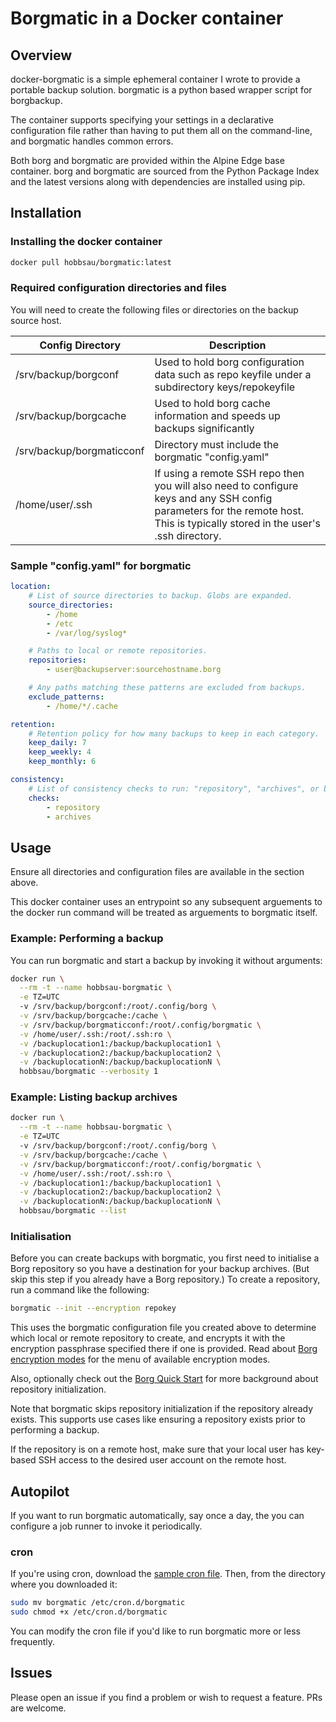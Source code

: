 # Borgmatic in a Docker container


## Overview

docker-borgmatic is a simple ephemeral container I wrote to provide a portable backup solution. borgmatic is a python based wrapper script for borgbackup.

The container supports specifying your settings in a declarative configuration file rather than having to put them all on the command-line, and borgmatic handles common errors.

Both borg and borgmatic are provided within the Alpine Edge base container. borg and borgmatic are sourced from the Python Package Index and the latest versions along with dependencies are installed using pip.



## Installation

### Installing the docker container
```bash
docker pull hobbsau/borgmatic:latest
```

### Required configuration directories and files
You will need to create the following files or directories on the backup source host.

Config Directory | Description 
 --- | --- 
/srv/backup/borgconf | Used to hold borg configuration data such as repo keyfile under a subdirectory keys/repokeyfile
/srv/backup/borgcache | Used to hold borg cache information and speeds up backups significantly
/srv/backup/borgmaticconf | Directory must include the borgmatic "config.yaml"
/home/user/.ssh | If using a remote SSH repo then you will also need to configure keys and any SSH config parameters for the remote host. This is typically stored in the user's .ssh directory.


### Sample "config.yaml" for borgmatic
```yaml
location:
    # List of source directories to backup. Globs are expanded.
    source_directories:
        - /home
        - /etc
        - /var/log/syslog*

    # Paths to local or remote repositories.
    repositories:
        - user@backupserver:sourcehostname.borg

    # Any paths matching these patterns are excluded from backups.
    exclude_patterns:
        - /home/*/.cache

retention:
    # Retention policy for how many backups to keep in each category.
    keep_daily: 7
    keep_weekly: 4
    keep_monthly: 6

consistency:
    # List of consistency checks to run: "repository", "archives", or both.
    checks:
        - repository
        - archives
```


## Usage
Ensure all directories and configuration files are available in the section above.

This docker container uses an entrypoint so any subsequent arguements to the docker run command will be treated as arguements to borgmatic itself.

### Example: Performing a backup 
You can run borgmatic and start a backup by invoking it without arguments:

```bash
docker run \
  --rm -t --name hobbsau-borgmatic \
  -e TZ=UTC
  -v /srv/backup/borgconf:/root/.config/borg \
  -v /srv/backup/borgcache:/cache \
  -v /srv/backup/borgmaticconf:/root/.config/borgmatic \
  -v /home/user/.ssh:/root/.ssh:ro \
  -v /backuplocation1:/backup/backuplocation1 \
  -v /backuplocation2:/backup/backuplocation2 \
  -v /backuplocationN:/backup/backuplocationN \
  hobbsau/borgmatic --verbosity 1
```

### Example: Listing backup archives
```bash
docker run \
  --rm -t --name hobbsau-borgmatic \
  -e TZ=UTC
  -v /srv/backup/borgconf:/root/.config/borg \
  -v /srv/backup/borgcache:/cache \
  -v /srv/backup/borgmaticconf:/root/.config/borgmatic \
  -v /home/user/.ssh:/root/.ssh:ro \
  -v /backuplocation1:/backup/backuplocation1 \
  -v /backuplocation2:/backup/backuplocation2 \
  -v /backuplocationN:/backup/backuplocationN \
  hobbsau/borgmatic --list
```

### Initialisation

Before you can create backups with borgmatic, you first need to initialise a
Borg repository so you have a destination for your backup archives. (But skip
this step if you already have a Borg repository.) To create a repository, run
a command like the following:

```bash
borgmatic --init --encryption repokey
```

This uses the borgmatic configuration file you created above to determine
which local or remote repository to create, and encrypts it with the
encryption passphrase specified there if one is provided. Read about [Borg
encryption
modes](https://borgbackup.readthedocs.io/en/latest/usage/init.html#encryption-modes)
for the menu of available encryption modes.

Also, optionally check out the [Borg Quick
Start](https://borgbackup.readthedocs.org/en/latest/quickstart.html) for more
background about repository initialization.

Note that borgmatic skips repository initialization if the repository already
exists. This supports use cases like ensuring a repository exists prior to
performing a backup.

If the repository is on a remote host, make sure that your local user has
key-based SSH access to the desired user account on the remote host.



## Autopilot

If you want to run borgmatic automatically, say once a day, the you can
configure a job runner to invoke it periodically.

### cron

If you're using cron, download the [sample cron
file](https://raw.githubusercontent.com/hobbsAU/docker-borgmatic/master/borg_cron).
Then, from the directory where you downloaded it:

```bash
sudo mv borgmatic /etc/cron.d/borgmatic
sudo chmod +x /etc/cron.d/borgmatic
```

You can modify the cron file if you'd like to run borgmatic more or less frequently.



## Issues

Please open an issue if you find a problem or wish to request a feature. PRs are welcome.


